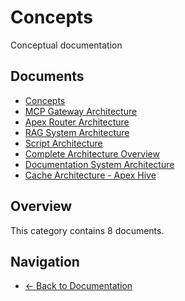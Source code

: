# Concepts

Conceptual documentation

## Documents

- [Concepts](./README.md)
- [MCP Gateway Architecture](./restructuring-01-mcp-gateway-architecture.md)
- [Apex Router Architecture](./restructuring-02-apex-router-architecture.md)
- [RAG System Architecture](./restructuring-03-rag-system-architecture.md)
- [Script Architecture](./restructuring-04-script-architecture.md)
- [Complete Architecture Overview](./restructuring-05-complete-architecture.md)
- [Documentation System Architecture](./restructuring-06-documentation-system.md)
- [Cache Architecture - Apex Hive](./restructuring-08-cache-architecture.md)

## Overview

This category contains 8 documents.

## Navigation

- [← Back to Documentation](../)
